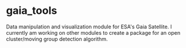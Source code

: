 # gaia_tools
Data manipulation and visualization module for ESA's Gaia Satellite. I currently am working on other modules to create a package for an open cluster/moving group detection algorithm.
